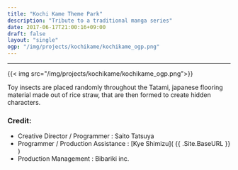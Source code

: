 ```yaml
---
title: "Kochi Kame Theme Park"
description: "Tribute to a traditional manga series"
date: 2017-06-17T21:00:16+09:00
draft: false
layout: "single"
ogp: "/img/projects/kochikame/kochikame_ogp.png"
---
```

---
{{< img src="/img/projects/kochikame/kochikame_ogp.png">}}

Toy insects are placed randomly throughout the Tatami, japanese flooring material made out of rice straw, that are then formed to create hidden characters.



### Credit:
* Creative Director / Programmer : Saito Tatsuya
* Programmer / Production Assistance : [Kye Shimizu]( {{ .Site.BaseURL }} )
* Production Management : Bibariki inc.